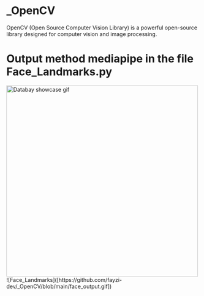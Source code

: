 # _OpenCV
OpenCV (Open Source Computer Vision Library) is a powerful open-source library designed for computer vision and image processing.

# Output method mediapipe in the file Face_Landmarks.py
<img src="https://github.com/Voyz/voyz_public/blob/master/databay_promo_vidA_gif_A03.gif" alt="Databay showcase gif" title="Databay showcase gif" width="500"/>
![Face_Landmarks]([https://github.com/fayzi-dev/_OpenCV/blob/main/face_output.gif])
